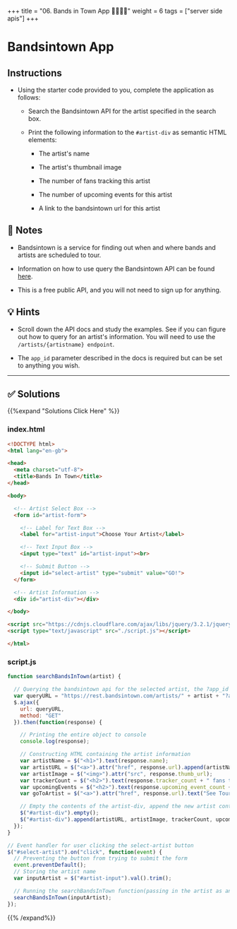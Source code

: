 +++
title = "06. Bands in Town App 👩‍🎓👨‍🎓"
weight = 6
tags = ["server side apis"] 
+++

# Bandsintown App

## Instructions

* Using the starter code provided to you, complete the application as follows:
 
  * Search the Bandsintown API for the artist specified in the search box.
  
  * Print the following information to the `#artist-div` as semantic HTML elements:

    * The artist's name
     
    * The artist's thumbnail image
     
    * The number of fans tracking this artist
     
    * The number of upcoming events for this artist
  
    * A link to the bandsintown url for this artist


## 📝 Notes

* Bandsintown is a service for finding out when and where bands and artists are scheduled to tour.

* Information on how to use query the Bandsintown API can be found [here](https://app.swaggerhub.com/apis/Bandsintown/PublicAPI/3.0.0).
  
* This is a free public API, and you will not need to sign up for anything.

## 💡 Hints

* Scroll down the API docs and study the examples. See if you can figure out how to query for an artist's information. You will need to use the `/artists/{artistname} endpoint`.

* The `app_id` parameter described in the docs is required but can be set to anything you wish.

---



## ✅ Solutions 
{{%expand "Solutions Click Here" %}}

### index.html

```html
<!DOCTYPE html>
<html lang="en-gb">

<head>
  <meta charset="utf-8">
  <title>Bands In Town</title>
</head>

<body>

  <!-- Artist Select Box -->
  <form id="artist-form">

    <!-- Label for Text Box -->
    <label for="artist-input">Choose Your Artist</label>

    <!-- Text Input Box -->
    <input type="text" id="artist-input"><br>

    <!-- Submit Button -->
    <input id="select-artist" type="submit" value="GO!">
  </form>

  <!-- Artist Information -->
  <div id="artist-div"></div>

</body>

<script src="https://cdnjs.cloudflare.com/ajax/libs/jquery/3.2.1/jquery.min.js"></script>
<script type="text/javascript" src="./script.js"></script>

</html>

```

### script.js
```js
function searchBandsInTown(artist) {

  // Querying the bandsintown api for the selected artist, the ?app_id parameter is required, but can equal anything
  var queryURL = "https://rest.bandsintown.com/artists/" + artist + "?app_id=codingbootcamp";
  $.ajax({
    url: queryURL,
    method: "GET"
  }).then(function(response) {

    // Printing the entire object to console
    console.log(response);

    // Constructing HTML containing the artist information
    var artistName = $("<h1>").text(response.name);
    var artistURL = $("<a>").attr("href", response.url).append(artistName);
    var artistImage = $("<img>").attr("src", response.thumb_url);
    var trackerCount = $("<h2>").text(response.tracker_count + " fans tracking this artist");
    var upcomingEvents = $("<h2>").text(response.upcoming_event_count + " upcoming events");
    var goToArtist = $("<a>").attr("href", response.url).text("See Tour Dates");

    // Empty the contents of the artist-div, append the new artist content
    $("#artist-div").empty();
    $("#artist-div").append(artistURL, artistImage, trackerCount, upcomingEvents, goToArtist);
  });
}

// Event handler for user clicking the select-artist button
$("#select-artist").on("click", function(event) {
  // Preventing the button from trying to submit the form
  event.preventDefault();
  // Storing the artist name
  var inputArtist = $("#artist-input").val().trim();

  // Running the searchBandsInTown function(passing in the artist as an argument)
  searchBandsInTown(inputArtist);
});
```

{{% /expand%}}